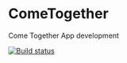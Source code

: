 # ComeTogether
Come Together App development

[![Build status](https://build.appcenter.ms/v0.1/apps/4df0ccb1-1790-405f-8409-2d2aceb07afe/branches/Develop/badge)](https://appcenter.ms)
